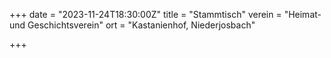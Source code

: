 +++
date = "2023-11-24T18:30:00Z"
title = "Stammtisch"
verein = "Heimat- und Geschichtsverein"
ort = "Kastanienhof, Niederjosbach"

+++
